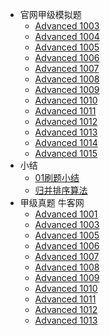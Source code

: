   - 官网甲级模拟题
    - [Advanced 1003](/官网甲级模拟题/Advanced%201003.md)
    - [Advanced 1004](/官网甲级模拟题/Advanced%201004.md)
    - [Advanced 1005](/官网甲级模拟题/Advanced%201005.md)
    - [Advanced 1006](/官网甲级模拟题/Advanced%201006.md)
    - [Advanced 1007](/官网甲级模拟题/Advanced%201007.md)
    - [Advanced 1008](/官网甲级模拟题/Advanced%201008.md)
    - [Advanced 1009](/官网甲级模拟题/Advanced%201009.md)
    - [Advanced 1010](/官网甲级模拟题/Advanced%201010.md)
    - [Advanced 1011](/官网甲级模拟题/Advanced%201011.md)
    - [Advanced 1012](/官网甲级模拟题/Advanced%201012.md)
    - [Advanced 1013](/官网甲级模拟题/Advanced%201013.md)
    - [Advanced 1014](/官网甲级模拟题/Advanced%201014.md)
    - [Advanced 1015](/官网甲级模拟题/Advanced%201015.md)
  - 小结
    - [01刷题小结](/小结/2021-01刷题小结.md)
    - [归并排序算法](/小结/归并排序算法.md)
  - 甲级真题 牛客网
    - [Advanced 1001](/甲级真题%20牛客网/Advanced%201001.md)
    - [Advanced 1003](/甲级真题%20牛客网/Advanced%201003.md)
    - [Advanced 1005](/甲级真题%20牛客网/Advanced%201005.md)
    - [Advanced 1006](/甲级真题%20牛客网/Advanced%201006.md)
    - [Advanced 1007](/甲级真题%20牛客网/Advanced%201007.md)
    - [Advanced 1008](/甲级真题%20牛客网/Advanced%201008.md)
    - [Advanced 1009](/甲级真题%20牛客网/Advanced%201009.md)
    - [Advanced 1010](/甲级真题%20牛客网/Advanced%201010.md)
    - [Advanced 1011](/甲级真题%20牛客网/Advanced%201011.md)
    - [Advanced 1012](/甲级真题%20牛客网/Advanced%201012.md)
    - [Advanced 1013](/甲级真题%20牛客网/Advanced%201013.md)
